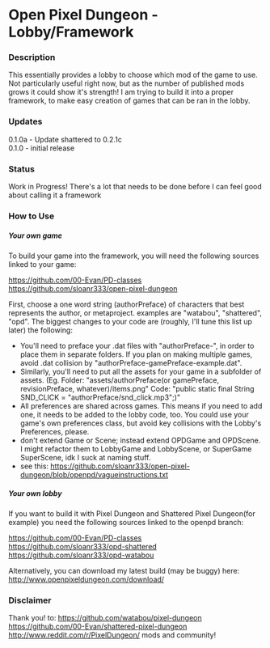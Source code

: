 # Open Pixel Dungeon - Lobby/Framework

### Description
This essentially provides a lobby to choose which mod of the game to use. Not particularly useful right now, but as the number of published mods grows it could show it's strength! I am trying to build it into a proper framework, to make easy creation of games that can be ran in the lobby.

### Updates
0.1.0a - Update shattered to 0.2.1c  
0.1.0 - initial release

### Status

Work in Progress! There's a lot that needs to be done before I can feel good about calling it a framework

### How to Use
##### Your own game
To build your game into the framework, you will need the following sources linked to your game:

https://github.com/00-Evan/PD-classes  
https://github.com/sloanr333/open-pixel-dungeon

First, choose a one word string (authorPreface) of characters that best represents the author, or metaproject. examples are "watabou", "shattered", "opd". The biggest changes to your code are (roughly, I'll tune this list up later) the following:  
* You'll need to preface your .dat files with "authorPreface-", in order to place them in separate folders. If you plan on making multiple games, avoid .dat collision by "authorPreface-gamePreface-example.dat".  
* Similarly, you'll need to put all the assets for your game in a subfolder of assets. (Eg. Folder: "assets/authorPreface(or gamePreface, revisionPreface, whatever)/items.png" Code: "public static final String SND\_CLICK	= "authorPreface/snd\_click.mp3";)"
* All preferences are shared across games. This means if you need to add one, it needs to be added to the lobby code, too. You could use your game's own preferences class, but avoid key collisions with the Lobby's Preferences, please.
* don't extend Game or Scene; instead extend OPDGame and OPDScene. I might refactor them to LobbyGame and LobbyScene, or SuperGame SuperScene, idk I suck at naming stuff.
* see this: https://github.com/sloanr333/open-pixel-dungeon/blob/openpd/vagueinstructions.txt

##### Your own lobby
If you want to build it with Pixel Dungeon and Shattered Pixel Dungeon(for example) you need the following sources linked to the openpd branch:

https://github.com/00-Evan/PD-classes  
https://github.com/sloanr333/opd-shattered  
https://github.com/sloanr333/opd-watabou

Alternatively, you can download my latest build (may be buggy) here: http://www.openpixeldungeon.com/download/

### Disclaimer
Thank you! to:
https://github.com/watabou/pixel-dungeon  
https://github.com/00-Evan/shattered-pixel-dungeon  
http://www.reddit.com/r/PixelDungeon/ mods and community!

